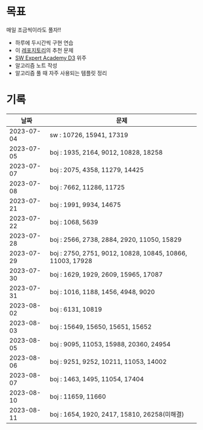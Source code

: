 # 목표

매일 조금씩이라도 풀자!!
- 하루에 두시간씩 구현 연습
- 이 [레포지토리](https://github.com/tony9402/baekjoon/tree/main)의 추천 문제
- [SW Expert Academy D3](https://swexpertacademy.com/main/code/problem/problemList.do?problemLevel=3) 위주
- 알고리즘 노트 작성
- 알고리즘 풀 때 자주 사용되는 템플릿 정리

# 기록

| 날짜         | 문제                                                        |
|------------|-----------------------------------------------------------|
| 2023-07-04 | sw : 10726, 15941, 17319                                  |
| 2023-07-05 | boj : 1935, 2164, 9012, 10828, 18258                      |
| 2023-07-07 | boj : 2075, 4358, 11279, 14425                            |
| 2023-07-08 | boj : 7662, 11286, 11725                                  |
| 2023-07-21 | boj : 1991, 9934, 14675                                   |
| 2023-07-22 | boj : 1068, 5639                                          |
| 2023-07-28 | boj : 2566, 2738, 2884, 2920, 11050, 15829                |
| 2023-07-29 | boj : 2750, 2751, 9012, 10828, 10845, 10866, 11003, 17928 |
| 2023-07-30 | boj : 1629, 1929, 2609, 15965, 17087                      |
| 2023-07-31 | boj : 1016, 1188, 1456, 4948, 9020                        |
| 2023-08-02 | boj : 6131, 10819                                         |
| 2023-08-03 | boj : 15649, 15650, 15651, 15652                          |
| 2023-08-05 | boj : 9095, 11053, 15988, 20360, 24954                    |
| 2023-08-06 | boj : 9251, 9252, 10211, 11053, 14002                     |
| 2023-08-07 | boj : 1463, 1495, 11054, 17404                            |
| 2023-08-10 | boj : 11659, 11660                                        |
| 2023-08-11 | boj : 1654, 1920, 2417, 15810, 26258(미해결)                 |